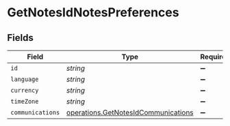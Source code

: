 # GetNotesIdNotesPreferences


## Fields

| Field                                                                                      | Type                                                                                       | Required                                                                                   | Description                                                                                |
| ------------------------------------------------------------------------------------------ | ------------------------------------------------------------------------------------------ | ------------------------------------------------------------------------------------------ | ------------------------------------------------------------------------------------------ |
| `id`                                                                                       | *string*                                                                                   | :heavy_minus_sign:                                                                         | N/A                                                                                        |
| `language`                                                                                 | *string*                                                                                   | :heavy_minus_sign:                                                                         | N/A                                                                                        |
| `currency`                                                                                 | *string*                                                                                   | :heavy_minus_sign:                                                                         | N/A                                                                                        |
| `timeZone`                                                                                 | *string*                                                                                   | :heavy_minus_sign:                                                                         | N/A                                                                                        |
| `communications`                                                                           | [operations.GetNotesIdCommunications](../../models/operations/getnotesidcommunications.md) | :heavy_minus_sign:                                                                         | N/A                                                                                        |